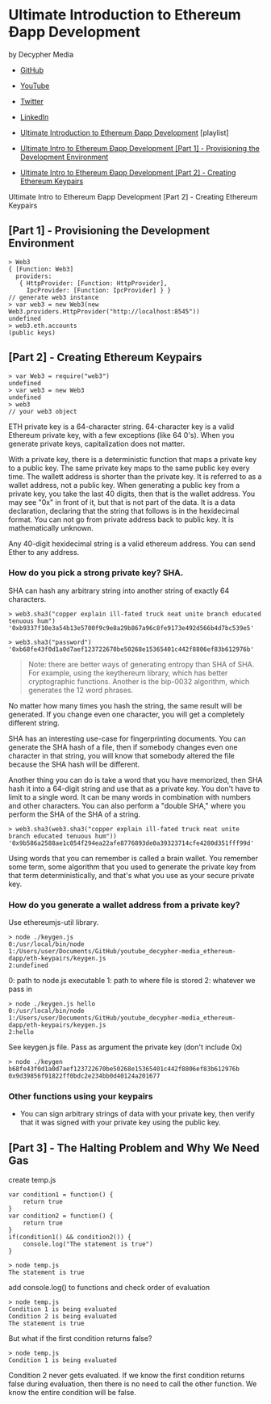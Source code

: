 # Ultimate Introduction to Ethereum Ðapp Development
by Decypher Media
- [GitHub](https://github.com/AlwaysBCoding)
- [YouTube](https://www.youtube.com/channel/UC8CB0ZkvogP7tnCTDR-zV7g)
- [Twitter](https://twitter.com/AlwaysBCoding)
- [LinkedIn](https://www.linkedin.com/in/alwaysbcoding)

- [Ultimate Introduction to Ethereum Ðapp Development](https://www.youtube.com/playlist?list=PLV1JDFUtrXpFh85G-Ddyy2kLSafaB9biQ) [playlist]
- [Ultimate Intro to Ethereum Ðapp Development [Part 1] - Provisioning the Development Environment](https://youtu.be/rmtsh7Q7sbE)
- [Ultimate Intro to Ethereum Ðapp Development [Part 2] - Creating Ethereum Keypairs](https://youtu.be/YWoBeoTUrYM)

Ultimate Intro to Ethereum Ðapp Development [Part 2] - Creating Ethereum Keypairs

## [Part 1] - Provisioning the Development Environment  

	> Web3
	{ [Function: Web3]
	  providers: 
	   { HttpProvider: [Function: HttpProvider],
	     IpcProvider: [Function: IpcProvider] } }
	// generate web3 instance
	> var web3 = new Web3(new Web3.providers.HttpProvider("http://localhost:8545"))
	undefined
	> web3.eth.accounts
	(public keys)

## [Part 2] - Creating Ethereum Keypairs

	> var Web3 = require("web3")
	undefined
	> var web3 = new Web3
	undefined
	> web3
	// your web3 object

ETH private key is a 64-character string. 64-character key is a valid Ethereum private key, with a few exceptions (like 64 0's). When you generate private keys, capitalization does not matter.

With a private key, there is a deterministic function that maps a private key to a public key. The same private key maps to the same public key every time. The wallett address is shorter than the private key. It is referred to as a wallet address, not a public key. When generating a public key from a private key, you take the last 40 digits, then that is the wallet address. You may see "0x" in front of it, but that is not part of the data. It is a data declaration, declaring that the string that follows is in the hexidecimal format. You can not go from private address back to public key. It is mathematically unknown.

Any 40-digit hexidecimal string is a valid ethereum address. You can send Ether to any address.

### How do you pick a strong private key? SHA.

SHA can hash any arbitrary string into another string of exactly 64 characters.

	> web3.sha3("copper explain ill-fated truck neat unite branch educated tenuous hum")
	'0xb9337f10e3a54b13e5700f9c9e8a29b867a96c8fe9173e492d566b4d7bc539e5'

	> web3.sha3("password")
	'0xb68fe43f0d1a0d7aef123722670be50268e15365401c442f8806ef83b612976b'

> Note: there are better ways of generating entropy than SHA of SHA. For example, using the keythereum library, which has better cryptographic functions. Another is the bip-0032 algorithm, which generates the 12 word phrases. 

No matter how many times you hash the string, the same result will be generated. If you change even one character, you will get a completely different string.

SHA has an interesting use-case for fingerprinting documents. You can generate the SHA hash of a file, then if somebody changes even one character in that string, you will know that somebody altered the file because the SHA hash will be different.

Another thing you can do is take a word that you have memorized, then SHA hash it into a 64-digit string and use that as a private key. You don't have to limit to a single word. It can be many words in combination with numbers and other characters. You can also perform a "double SHA," where you perform the SHA of the SHA of a string.

	> web3.sha3(web3.sha3("copper explain ill-fated truck neat unite branch educated tenuous hum"))
	'0x9b586a2588ae1c054f294ea22afe8776893de0a39323714cfe4280d351fff99d'

Using words that you can remember is called a brain wallet. You remember some term, some algorithm that you used to generate the private key from that term deterministically, and that's what you use as your secure private key.

### How do you generate a wallet address from a private key?

Use ethereumjs-util library. 

	> node ./keygen.js
	0:/usr/local/bin/node
	1:/Users/user/Documents/GitHub/youtube_decypher-media_ethereum-dapp/eth-keypairs/keygen.js
	2:undefined

0: path to node.js executable
1: path to where file is stored
2: whatever we pass in

	> node ./keygen.js hello
	0:/usr/local/bin/node
	1:/Users/user/Documents/GitHub/youtube_decypher-media_ethereum-dapp/eth-keypairs/keygen.js
	2:hello

See keygen.js file. Pass as argument the private key (don't include 0x)

	> node ./keygen b68fe43f0d1a0d7aef123722670be50268e15365401c442f8806ef83b612976b
	0x9d39856f91822ff0bdc2e234bb0d40124a201677

### Other functions using your keypairs

- You can sign arbitrary strings of data with your private key, then verify that it was signed with your private key using the public key. 

## [Part 3] - The Halting Problem and Why We Need Gas

create temp.js

	var condition1 = function() {
		return true
	}
	var condition2 = function() {
		return true
	}
	if(condition1() && condition2()) {
		console.log("The statement is true")
	}

	> node temp.js
	The statement is true

add console.log() to functions and check order of evaluation

	> node temp.js
	Condition 1 is being evaluated
	Condition 2 is being evaluated
	The statement is true

But what if the first condition returns false?

	> node temp.js
	Condition 1 is being evaluated

Condition 2 never gets evaluated. If we know the first condition returns false during evaluation, then there is no need to call the other function. We know the entire condition will be false. 

